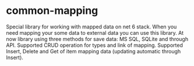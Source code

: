 # common-mapping

Special library for working with mapped data on net 6 stack.
When you need mapping your some data to external data you can use this library. At now library using three methods for save data: MS SQL, SQLite and through API.
Supported CRUD operation for types and link of mapping. Supported Insert, Delete and Get of item mapping data (updating automatic through Insert).
